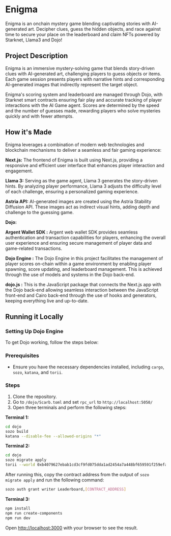 # Enigma

Enigma is an onchain mystery game blending captivating stories with AI-generated art. Decipher clues, guess the hidden objects, and race against time to secure your place on the leaderboard and claim NFTs powered by Starknet, Llama3 and Dojo!

## Project Description

Enigma is an immersive mystery-solving game that blends story-driven clues with AI-generated art, challenging players to guess objects or items. Each game session presents players with narrative hints and corresponding AI-generated images that indirectly represent the target object.

Enigma's scoring system and leaderboard are managed through Dojo, with Starknet smart contracts ensuring fair play and accurate tracking of player interactions with the AI Game agent. Scores are determined by the speed and the number of guesses made, rewarding players who solve mysteries quickly and with fewer attempts.

## How it's Made

Enigma leverages a combination of modern web technologies and blockchain mechanisms to deliver a seamless and fair gaming experience:

**Next.js:** The frontend of Enigma is built using Next.js, providing a responsive and efficient user interface that enhances player interaction and engagement.

**Llama 3:** Serving as the game agent, Llama 3 generates the story-driven hints. By analyzing player performance, Llama 3 adjusts the difficulty level of each challenge, ensuring a personalized gaming experience.

**Astria API:** AI-generated images are created using the Astria Stability Diffusion API. These images act as indirect visual hints, adding depth and challenge to the guessing game.

**Dojo:**

**Argent Wallet SDK :** Argent web wallet SDK provides seamless authentication and transaction capabilities for players, enhancing the overall user experience and ensuring secure management of player data and game-related transactions.

**Dojo Engine :** The Dojo Engine in this project facilitates the management of player scores on-chain within a game environment by enabling player spawning, score updating, and leaderboard management. This is achieved through the use of models and systems in the Dojo back-end.

**dojo.js :** This is the JavaScript package that connects the Next.js app with the Dojo back-end allowing seamless interaction between the JavaScript front-end and Cairo back-end through the use of hooks and generators, keeping everything live and up-to-date.

## Running it Locally

### Setting Up Dojo Engine

To get Dojo working, follow the steps below:

### Prerequisites

- Ensure you have the necessary dependencies installed, including `cargo`, `sozo`, `katana`, and `torii`.

### Steps

1. Clone the repository.
2. Go to `/dojo/Scarb.toml` and set `rpc_url` to `http://localhost:5050/`
3. Open three terminals and perform the following steps:

**Terminal 1:**

```bash
cd dojo
sozo build
katana --disable-fee --allowed-origins "*"
```

**Terminal 2:**

```bash
cd dojo
sozo migrate apply
torii --world 0xb4079627ebab1cd3cf9fd075dda1ad2454a7a448bf659591f259efa2519b18 --allowed-origins "*"
```

After running this, copy the contract address from the output of `sozo migrate apply` and run the following command:

```bash
sozo auth grant writer Leaderboard,[CONTRACT_ADDRESS]
```

**Terminal 3:**

```bash
npm install
npm run create-components
npm run dev
```

Open [http://localhost:3000](http://localhost:3000) with your browser to see the result.
